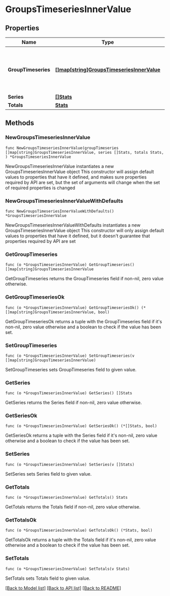 # GroupsTimeseriesInnerValue

## Properties

Name | Type | Description | Notes
------------ | ------------- | ------------- | -------------
**GroupTimeseries** | [**[]map[string]GroupsTimeseriesInnerValue**](map[string]GroupsTimeseriesInnerValue.md) | For &#39;groupby&#39; queries, holds the timeseries object for each group. | 
**Series** | [**[]Stats**](Stats.md) |  | 
**Totals** | [**Stats**](Stats.md) |  | 

## Methods

### NewGroupsTimeseriesInnerValue

`func NewGroupsTimeseriesInnerValue(groupTimeseries []map[string]GroupsTimeseriesInnerValue, series []Stats, totals Stats, ) *GroupsTimeseriesInnerValue`

NewGroupsTimeseriesInnerValue instantiates a new GroupsTimeseriesInnerValue object
This constructor will assign default values to properties that have it defined,
and makes sure properties required by API are set, but the set of arguments
will change when the set of required properties is changed

### NewGroupsTimeseriesInnerValueWithDefaults

`func NewGroupsTimeseriesInnerValueWithDefaults() *GroupsTimeseriesInnerValue`

NewGroupsTimeseriesInnerValueWithDefaults instantiates a new GroupsTimeseriesInnerValue object
This constructor will only assign default values to properties that have it defined,
but it doesn't guarantee that properties required by API are set

### GetGroupTimeseries

`func (o *GroupsTimeseriesInnerValue) GetGroupTimeseries() []map[string]GroupsTimeseriesInnerValue`

GetGroupTimeseries returns the GroupTimeseries field if non-nil, zero value otherwise.

### GetGroupTimeseriesOk

`func (o *GroupsTimeseriesInnerValue) GetGroupTimeseriesOk() (*[]map[string]GroupsTimeseriesInnerValue, bool)`

GetGroupTimeseriesOk returns a tuple with the GroupTimeseries field if it's non-nil, zero value otherwise
and a boolean to check if the value has been set.

### SetGroupTimeseries

`func (o *GroupsTimeseriesInnerValue) SetGroupTimeseries(v []map[string]GroupsTimeseriesInnerValue)`

SetGroupTimeseries sets GroupTimeseries field to given value.


### GetSeries

`func (o *GroupsTimeseriesInnerValue) GetSeries() []Stats`

GetSeries returns the Series field if non-nil, zero value otherwise.

### GetSeriesOk

`func (o *GroupsTimeseriesInnerValue) GetSeriesOk() (*[]Stats, bool)`

GetSeriesOk returns a tuple with the Series field if it's non-nil, zero value otherwise
and a boolean to check if the value has been set.

### SetSeries

`func (o *GroupsTimeseriesInnerValue) SetSeries(v []Stats)`

SetSeries sets Series field to given value.


### GetTotals

`func (o *GroupsTimeseriesInnerValue) GetTotals() Stats`

GetTotals returns the Totals field if non-nil, zero value otherwise.

### GetTotalsOk

`func (o *GroupsTimeseriesInnerValue) GetTotalsOk() (*Stats, bool)`

GetTotalsOk returns a tuple with the Totals field if it's non-nil, zero value otherwise
and a boolean to check if the value has been set.

### SetTotals

`func (o *GroupsTimeseriesInnerValue) SetTotals(v Stats)`

SetTotals sets Totals field to given value.



[[Back to Model list]](../README.md#documentation-for-models) [[Back to API list]](../README.md#documentation-for-api-endpoints) [[Back to README]](../README.md)


